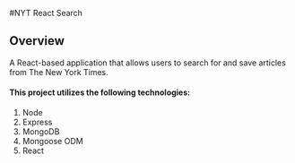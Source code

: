#NYT React Search

## Overview
  
  A React-based application that allows users to search for and save articles from The New York Times.

#### This project utilizes the following technologies:

1. Node
2. Express
3. MongoDB
4. Mongoose ODM
5. React